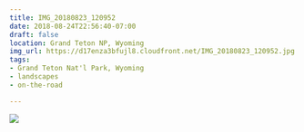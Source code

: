 ```yaml
---
title: IMG_20180823_120952
date: 2018-08-24T22:56:40-07:00
draft: false
location: Grand Teton NP, Wyoming
img_url: https://d17enza3bfujl8.cloudfront.net/IMG_20180823_120952.jpg
tags:
- Grand Teton Nat'l Park, Wyoming
- landscapes
- on-the-road

---
```


![](https://d17enza3bfujl8.cloudfront.net/IMG_20180823_120952.jpg)

